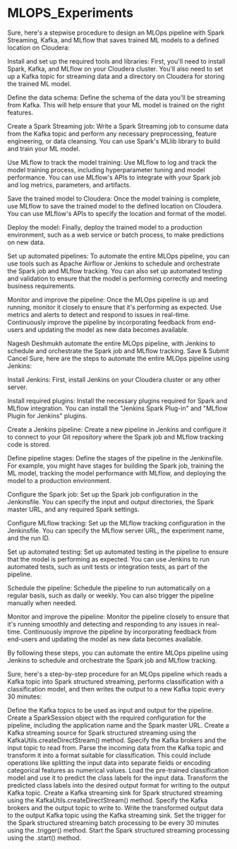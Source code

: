 # MLOPS_Experiments
Sure, here's a stepwise procedure to design an MLOps pipeline with Spark Streaming, Kafka, and MLflow that saves trained ML models to a defined location on Cloudera:

Install and set up the required tools and libraries: First, you'll need to install Spark, Kafka, and MLflow on your Cloudera cluster. You'll also need to set up a Kafka topic for streaming data and a directory on Cloudera for storing the trained ML model.

Define the data schema: Define the schema of the data you'll be streaming from Kafka. This will help ensure that your ML model is trained on the right features.

Create a Spark Streaming job: Write a Spark Streaming job to consume data from the Kafka topic and perform any necessary preprocessing, feature engineering, or data cleansing. You can use Spark's MLlib library to build and train your ML model.

Use MLflow to track the model training: Use MLflow to log and track the model training process, including hyperparameter tuning and model performance. You can use MLflow's APIs to integrate with your Spark job and log metrics, parameters, and artifacts.

Save the trained model to Cloudera: Once the model training is complete, use MLflow to save the trained model to the defined location on Cloudera. You can use MLflow's APIs to specify the location and format of the model.

Deploy the model: Finally, deploy the trained model to a production environment, such as a web service or batch process, to make predictions on new data.

Set up automated pipelines: To automate the entire MLOps pipeline, you can use tools such as Apache Airflow or Jenkins to schedule and orchestrate the Spark job and MLflow tracking. You can also set up automated testing and validation to ensure that the model is performing correctly and meeting business requirements.

Monitor and improve the pipeline: Once the MLOps pipeline is up and running, monitor it closely to ensure that it's performing as expected. Use metrics and alerts to detect and respond to issues in real-time. Continuously improve the pipeline by incorporating feedback from end-users and updating the model as new data becomes available.




Nagesh Deshmukh
automate the entire MLOps pipeline, with  Jenkins to schedule and orchestrate the Spark job and MLflow tracking. 
Save & Submit
Cancel
Sure, here are the steps to automate the entire MLOps pipeline using Jenkins:

Install Jenkins: First, install Jenkins on your Cloudera cluster or any other server.

Install required plugins: Install the necessary plugins required for Spark and MLflow integration. You can install the "Jenkins Spark Plug-in" and "MLflow Plugin for Jenkins" plugins.

Create a Jenkins pipeline: Create a new pipeline in Jenkins and configure it to connect to your Git repository where the Spark job and MLflow tracking code is stored.

Define pipeline stages: Define the stages of the pipeline in the Jenkinsfile. For example, you might have stages for building the Spark job, training the ML model, tracking the model performance with MLflow, and deploying the model to a production environment.

Configure the Spark job: Set up the Spark job configuration in the Jenkinsfile. You can specify the input and output directories, the Spark master URL, and any required Spark settings.

Configure MLflow tracking: Set up the MLflow tracking configuration in the Jenkinsfile. You can specify the MLflow server URL, the experiment name, and the run ID.

Set up automated testing: Set up automated testing in the pipeline to ensure that the model is performing as expected. You can use Jenkins to run automated tests, such as unit tests or integration tests, as part of the pipeline.

Schedule the pipeline: Schedule the pipeline to run automatically on a regular basis, such as daily or weekly. You can also trigger the pipeline manually when needed.

Monitor and improve the pipeline: Monitor the pipeline closely to ensure that it's running smoothly and detecting and responding to any issues in real-time. Continuously improve the pipeline by incorporating feedback from end-users and updating the model as new data becomes available.

By following these steps, you can automate the entire MLOps pipeline using Jenkins to schedule and orchestrate the Spark job and MLflow tracking.


Sure, here's a step-by-step procedure for an MLOps pipeline which reads a Kafka topic into Spark structured streaming, performs classification with a classification model, and then writes the output to a new Kafka topic every 30 minutes:

Define the Kafka topics to be used as input and output for the pipeline.
Create a SparkSession object with the required configuration for the pipeline, including the application name and the Spark master URL.
Create a Kafka streaming source for Spark structured streaming using the KafkaUtils.createDirectStream() method. Specify the Kafka brokers and the input topic to read from.
Parse the incoming data from the Kafka topic and transform it into a format suitable for classification. This could include operations like splitting the input data into separate fields or encoding categorical features as numerical values.
Load the pre-trained classification model and use it to predict the class labels for the input data.
Transform the predicted class labels into the desired output format for writing to the output Kafka topic.
Create a Kafka streaming sink for Spark structured streaming using the KafkaUtils.createDirectStream() method. Specify the Kafka brokers and the output topic to write to.
Write the transformed output data to the output Kafka topic using the Kafka streaming sink.
Set the trigger for the Spark structured streaming batch processing to be every 30 minutes using the .trigger() method.
Start the Spark structured streaming processing using the .start() method.

